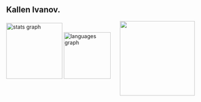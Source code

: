 ###
<h2>Kallen Ivanov.</h2>
<img align="right" height="200" src="https://media4.giphy.com/media/bqm6WOjuLu480/200w.gif"  />

###

<div align="left">
  <img src="https://github-readme-stats.vercel.app/api?username=meganai385&hide_title=false&hide_rank=false&show_icons=true&include_all_commits=true&count_private=true&disable_animations=false&theme=dracula&locale=en&hide_border=false&order=1" height="150" alt="stats graph"  />
  <img src="https://github-readme-stats.vercel.app/api/top-langs?username=meganai385&locale=en&hide_title=false&layout=compact&card_width=320&langs_count=5&theme=dracula&hide_border=false&order=2" height="125" alt="languages graph"  />
</div>

###

###
